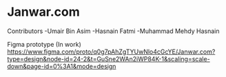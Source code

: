 # Janwar.com
Contributors
-Umair Bin Asim
-Hasnain Fatmi
-Muhammad Mehdy Hasnain

Figma prototype (In work)  
https://www.figma.com/proto/q0g7pAhZgTYUwNlo4cGcYE/Janwar.com?type=design&node-id=24-2&t=GuSne2WAn2iWP84K-1&scaling=scale-down&page-id=0%3A1&mode=design
